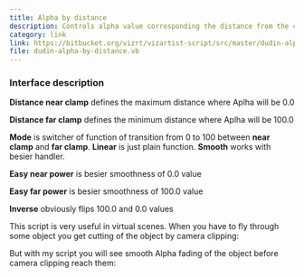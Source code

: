 ```yaml
---
title: Alpha by distance
description: Controls alpha value corresponding the distance from the current camera to the object.
category: link
link: https://bitbucket.org/vizrt/vizartist-script/src/master/dudin-alpha/dudin-alpha-by-distance/
file: dudin-alpha-by-distance.vb
---
```


<media-youtube url="https://youtu.be/aNGZUmgxU3w" />

<interface-description image="alpha-by-distance-interface.png">

### Interface description

__Distance near clamp__ defines the maximum distance where Aplha will be 0.0

__Distance far clamp__ defines the minimum distance where Aplha will be 100.0

__Mode__ is switcher of function of transition from 0 to 100 between __near clamp__ and __far clamp__. __Linear__ is just plain function. __Smooth__ works with besier handler.

__Easy near power__ is besier smoothness of 0.0 value

__Easy far power__ is besier smoothness of 100.0 value

__Inverse__ obviously flips 100.0 and 0.0 values

</interface-description>

This script is very useful in virtual scenes. When you have to fly through some object you get cutting of the object by camera clipping:

<media-image name="near-plane-clipping.png" />

But with my script you will see smooth Alpha fading of the object before camera clipping reach them:

<media-image name="semi-alpha.png" />
